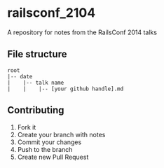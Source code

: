 railsconf_2104
==============

A repository for notes from the RailsConf 2014 talks

## File structure

```
root
|-- date
|    |-- talk name
|    |    |-- [your github handle].md
```

## Contributing

1. Fork it
2. Create your branch with notes
3. Commit your changes
4. Push to the branch
5. Create new Pull Request
